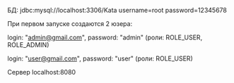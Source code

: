 БД: jdbc:mysql://localhost:3306/Kata
username=root
password=12345678

При первом запуске создаются 2 юзера:

login: "admin@gmail.com", password: "admin" (роли: ROLE_USER, ROLE_ADMIN)

login: "user@gmail.com", password: "user" (роли: ROLE_USER)

Cервер localhost:8080


